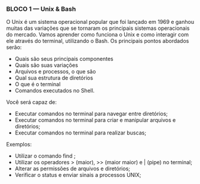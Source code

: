 ### BLOCO 1 — Unix & Bash

O Unix é um sistema operacional popular que foi lançado em 1969 e ganhou muitas das variações que se tornaram os principais sistemas operacionais do mercado. Vamos aprender como funciona o Unix e como interagir com ele através do terminal, utilizando o Bash.
Os principais pontos abordados serão:
- Quais são seus principais componentes
- Quais são suas variações
- Arquivos e processos, o que são
- Qual sua estrutura de diretórios
- O que é o terminal
- Comandos executados no Shell.

Você será capaz de:
- Executar comandos no terminal para navegar entre diretórios;
- Executar comandos no terminal para criar e manipular arquivos e diretórios;
- Executar comandos no terminal para realizar buscas;

Exemplos:	
- Utilizar o comando find ;
- Utilizar os operadores > (maior), >> (maior maior) e | (pipe) no terminal;
- Alterar as permissões de arquivos e diretórios;
- Verificar o status e enviar sinais a processos UNIX;


